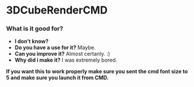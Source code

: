 # 3DCubeRenderCMD

### What is it good for?
* **I don't know?**
* **Do you have a use for it?** Maybe.
* **Can you improve it?** Almost certanly. :)
* **Why did i make it?** I was extremely bored.

**If you want this to work properly make sure you sent the cmd font size to 5 and make sure you launch it from CMD.**
